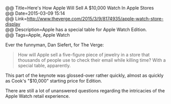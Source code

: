 @@ Title=Here's How Apple Will Sell A $10,000 Watch In Apple Stores    
@@ Date=2015-03-09 15:14  
@@ Link=http://www.theverge.com/2015/3/9/8174935/apple-watch-store-display  
@@ Description=Apple has a special table for Apple Watch Edition.    
@@ Tags=Apple, Apple Watch    

Ever the funnyman, Dan Siefert, for The Verge:
>How will Apple sell a five-figure piece of jewelry in a store that thousands of people use to check their email while killing time? With a special table, apparently.

This part of the keynote was glossed-over rather quickly, almost as quickly as Cook's "$10,000" starting price for Edition.

There are still a lot of unanswered questions regarding the intricacies of the Apple Watch retail experience.